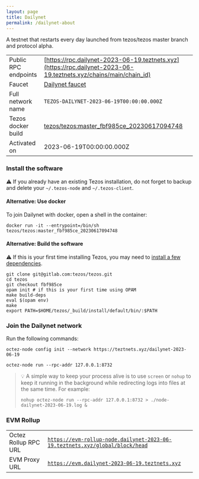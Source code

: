 ```yaml
---
layout: page
title: Dailynet
permalink: /dailynet-about
---
```


A testnet that restarts every day launched from tezos/tezos master branch and protocol alpha.

| | |
|-------|---------------------|
| Public RPC endpoints | [https://rpc.dailynet-2023-06-19.teztnets.xyz](https://rpc.dailynet-2023-06-19.teztnets.xyz/chains/main/chain_id)<br/> |
| Faucet | [Dailynet faucet](https://faucet.dailynet-2023-06-19.teztnets.xyz) |
| Full network name | `TEZOS-DAILYNET-2023-06-19T00:00:00.000Z` |
| Tezos docker build | [tezos/tezos:master_fbf985ce_20230617094748](https://hub.docker.com/r/tezos/tezos/tags?page=1&ordering=last_updated&name=master_fbf985ce_20230617094748) |
| Activated on | 2023-06-19T00:00:00.000Z |





### Install the software

⚠️  If you already have an existing Tezos installation, do not forget to backup and delete your `~/.tezos-node` and `~/.tezos-client`.



#### Alternative: Use docker

To join Dailynet with docker, open a shell in the container:

```
docker run -it --entrypoint=/bin/sh tezos/tezos:master_fbf985ce_20230617094748
```

#### Alternative: Build the software

⚠️  If this is your first time installing Tezos, you may need to [install a few dependencies](https://tezos.gitlab.io/introduction/howtoget.html#setting-up-the-development-environment-from-scratch).

```
git clone git@gitlab.com:tezos/tezos.git
cd tezos
git checkout fbf985ce
opam init # if this is your first time using OPAM
make build-deps
eval $(opam env)
make
export PATH=$HOME/tezos/_build/install/default/bin/:$PATH
```

### Join the Dailynet network

Run the following commands:

```
octez-node config init --network https://teztnets.xyz/dailynet-2023-06-19

octez-node run --rpc-addr 127.0.0.1:8732
```

> 💡 A simple way to keep your process alive is to use `screen` or `nohup` to keep it running in the background while redirecting logs into files at the same time. For example:
>
> ```bash=13
> nohup octez-node run --rpc-addr 127.0.0.1:8732 > ./node-dailynet-2023-06-19.log &
> ```


### EVM Rollup

| | |
|-------|---------------------|
| Octez Rollup RPC URL | [`https://evm-rollup-node.dailynet-2023-06-19.teztnets.xyz/global/block/head`](https://evm-rollup-node.dailynet-2023-06-19.teztnets.xyz) |
| EVM Proxy URL | [`https://evm.dailynet-2023-06-19.teztnets.xyz`](https://evm.dailynet-2023-06-19.teztnets.xyz) |




